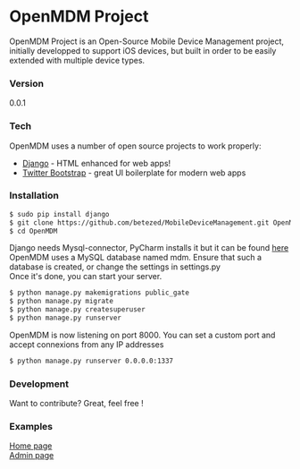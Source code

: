 # OpenMDM Project

OpenMDM Project is an Open-Source Mobile Device Management project, initially developped to support iOS devices, but built in order to be easily extended with multiple device types.

### Version

0.0.1

### Tech

OpenMDM uses a number of open source projects to work properly:

* [Django](https://www.djangoproject.com/) - HTML enhanced for web apps!
* [Twitter Bootstrap](http://twitter.github.com/bootstrap/) - great UI boilerplate for modern web apps

### Installation


```sh
$ sudo pip install django
$ git clone https://github.com/betezed/MobileDeviceManagement.git OpenMDM
$ cd OpenMDM
```

Django needs Mysql-connector, PyCharm installs it but it can be found [here](http://dev.mysql.com/downloads/connector/python/)
OpenMDM uses a MySQL database named mdm. Ensure that such a database is created, or change the settings in settings.py  
Once it's done, you can start your server.

```sh
$ python manage.py makemigrations public_gate
$ python manage.py migrate
$ python manage.py createsuperuser
$ python manage.py runserver
```
OpenMDM is now listening on port 8000.
You can set a custom port and accept connexions from any IP addresses

```sh
$ python manage.py runserver 0.0.0.0:1337
```


### Development

Want to contribute? Great, feel free !


### Examples

[Home page](http://hackndo.com:8000)  
[Admin page](http://hackndo.com:8000/admin/) 
